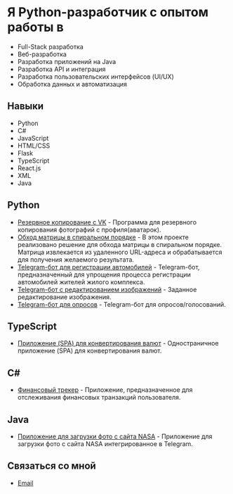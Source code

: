 # Я Python-разработчик с опытом работы в 
- Full-Stack разработка
- Веб-разработка
- Разработка приложений на Java
- Разработка API и интеграция
- Разработка пользовательских интерфейсов (UI/UX)
- Обработка данных и автоматизация

## Навыки

- Python
- C#
- JavaScript
- HTML/CSS
- Flask
- TypeScript
- React.js
- XML
- Java

## Python

- [Резервное копирование с VK](https://github.com/pyLexxDramma/photo_vk) - Программа для резервного копирования фотографий с профиля(аватарок).
- [Обход матрицы в спиральном порядке](https://github.com/pyLexxDramma/spiral_matrix) -  В этом проекте реализовано решение для обхода матрицы в спиральном порядке. Матрица извлекается из удаленного URL-адреса и обрабатывается для получения желаемого результата.
- [Telegram-бот для регистрации автомобилей](https://github.com/pyLexxDramma/car_registration_bot) -  Telegram-бот, предназначенный для упрощения процесса регистрации автомобилей жителей жилого комплекса.
- [Telegram-бот с редактированием изображений](https://github.com/pyLexxDramma/image_telebot) - Заданное редактирование изображения.
- [Telegram-бот для опросов](https://github.com/pyLexxDramma/bot_questionnaire) - Telegram-бот для опросов/голосований.

## TypeScript

- [Приложение (SPA) для конвертирования валют](https://github.com/pyLexxDramma/currency_converter) - Одностраничное приложение (SPA) для конвертирования валют.
  
##  C#
  
- [Финансовый трекер](https://github.com/pyLexxDramma/financial_tracker) - Приложение, предназначенное для отслеживания финансовых транзакций пользователя.

## Java

- [Приложение для загрузки фото с сайта NASA](https://github.com/pyLexxDramma/nasa_bot) - Приложение для загрузки фото с сайта NASA интегрированное в Telegram.

## Связаться со мной
- [Email](lexxdramma@vk.com)
